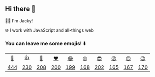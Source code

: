## Hi there 👋

👨‍💻  I'm Jacky!

🌐  I work with JavaScript and all-things web

### You can leave me some emojis! ⬇️
<table>
<tr align="center">
  <td><a href="https://jackyef-addmoji.vercel.app/api/addmoji?type=👋">👋</a></td>
  <td><a href="https://jackyef-addmoji.vercel.app/api/addmoji?type=👍">👍</a></td>
  <td><a href="https://jackyef-addmoji.vercel.app/api/addmoji?type=👊">👊</a></td>
  <td><a href="https://jackyef-addmoji.vercel.app/api/addmoji?type=❤️">❤️</a></td>
  <td><a href="https://jackyef-addmoji.vercel.app/api/addmoji?type=😂">😂</a></td>
  <td><a href="https://jackyef-addmoji.vercel.app/api/addmoji?type=🤓">🤓</a></td>
  <td><a href="https://jackyef-addmoji.vercel.app/api/addmoji?type=😎">😎</a></td>
  <td><a href="https://jackyef-addmoji.vercel.app/api/addmoji?type=😛">😛</a></td>
  <td><a href="https://jackyef-addmoji.vercel.app/api/addmoji?type=🙃">🙃</a></td>
  <td><a href="https://jackyef-addmoji.vercel.app/api/addmoji?type=😉">😉</a></td>
</tr>
<tr align="center">
  <td><a href="https://jackyef-addmoji.vercel.app/api/addmoji?type=👋"><span id="count-👋">444</span></a></td>
  <td><a href="https://jackyef-addmoji.vercel.app/api/addmoji?type=👍"><span id="count-👍">230</span></a></td>
  <td><a href="https://jackyef-addmoji.vercel.app/api/addmoji?type=👊"><span id="count-👊">208</span></a></td>
  <td><a href="https://jackyef-addmoji.vercel.app/api/addmoji?type=❤️"><span id="count-❤️">200</span></a></td>
  <td><a href="https://jackyef-addmoji.vercel.app/api/addmoji?type=😂"><span id="count-😂">199</span></a></td>
  <td><a href="https://jackyef-addmoji.vercel.app/api/addmoji?type=🤓"><span id="count-🤓">168</span></a></td>
  <td><a href="https://jackyef-addmoji.vercel.app/api/addmoji?type=😎"><span id="count-😎">202</span></a></td>
  <td><a href="https://jackyef-addmoji.vercel.app/api/addmoji?type=😛"><span id="count-😛">165</span></a></td>
  <td><a href="https://jackyef-addmoji.vercel.app/api/addmoji?type=🙃"><span id="count-🙃">167</span></a></td>
  <td><a href="https://jackyef-addmoji.vercel.app/api/addmoji?type=😉"><span id="count-😉">170</span></a></td>
</tr>
</table>

<!--
**jackyef/jackyef** is a ✨ _special_ ✨ repository because its `README.md` (this file) appears on your GitHub profile.

Here are some ideas to get you started:

- 🔭 I’m currently working on ...
- 🌱 I’m currently learning ...
- 👯 I’m looking to collaborate on ...
- 🤔 I’m looking for help with ...
- 💬 Ask me about ...
- 📫 How to reach me: ...
- 😄 Pronouns: ...
- ⚡ Fun fact: ...
-->
